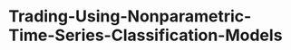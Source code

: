Trading-Using-Nonparametric-Time-Series-Classification-Models
=============================================================

